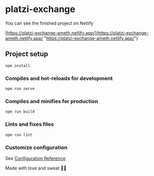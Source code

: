 # platzi-exchange

You can see the finished project on Netlify

[https://platzi-exchange-ameth.netlify.app/](https://platzi-exchange-ameth.netlify.app/ "https://platzi-exchange-ameth.netlify.app/")

## Project setup
```
npm install
```

### Compiles and hot-reloads for development
```
npm run serve
```

### Compiles and minifies for production
```
npm run build
```

### Lints and fixes files
```
npm run lint
```

### Customize configuration
See [Configuration Reference](https://cli.vuejs.org/config/).

 Made with love and sweat 💓💪
